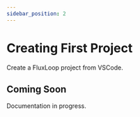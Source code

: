 ```yaml
---
sidebar_position: 2
---
```


# Creating First Project

Create a FluxLoop project from VSCode.

## Coming Soon

Documentation in progress.
